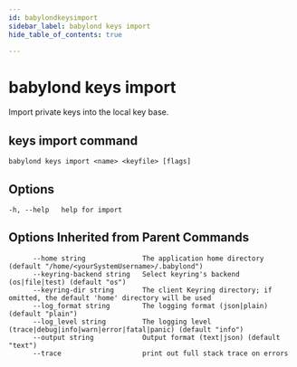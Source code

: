 ```yaml
---
id: babylondkeysimport
sidebar_label: babylond keys import
hide_table_of_contents: true

---
```


# babylond keys import
Import private keys into the local key base.
## keys import command
```
babylond keys import <name> <keyfile> [flags]
```
## Options
```
-h, --help   help for import
```
## Options Inherited from Parent Commands
```
      --home string              The application home directory (default "/home/<yourSystemUsername>/.babylond")
      --keyring-backend string   Select keyring's backend (os|file|test) (default "os")
      --keyring-dir string       The client Keyring directory; if omitted, the default 'home' directory will be used
      --log_format string        The logging format (json|plain) (default "plain")
      --log_level string         The logging level (trace|debug|info|warn|error|fatal|panic) (default "info")
      --output string            Output format (text|json) (default "text")
      --trace                    print out full stack trace on errors
```